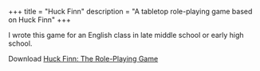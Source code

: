+++
title = "Huck Finn"
description = "A tabletop role-playing game based on Huck Finn"
+++

I wrote this game for an English class in late middle school or early high school.

Download [Huck Finn: The Role-Playing Game](https://files.benovermyer.com/rpgs/huckfinn.pdf)
